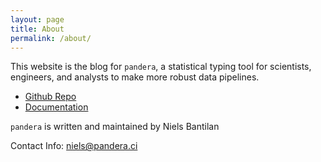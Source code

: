 ```yaml
---
layout: page
title: About
permalink: /about/
---
```


This website is the blog for `pandera`, a statistical typing tool for scientists,
engineers, and analysts to make more robust data pipelines.

- [Github Repo](https://github.com/pandera-dev/pandera)
- [Documentation](https://pandera.readthedocs.io/en/stable/)

`pandera` is written and maintained by Niels Bantilan

Contact Info: <a href="mailto:niels@pandera.ci">niels@pandera.ci</a>